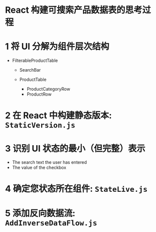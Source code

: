 # **React 构建可搜索产品数据表的思考过程**

# 1 将 UI 分解为组件层次结构

* FilterableProductTable

  * SearchBar
  * ProductTable

    * ProductCategoryRow
    * ProductRow

# 2 在 React 中构建静态版本: ``StaticVersion.js``

# 3 识别 UI 状态的最小（但完整）表示

* The search text the user has entered
* The value of the checkbox

# 4 确定您状态所在组件: ``StateLive.js``

# 5 添加反向数据流: ``AddInverseDataFlow.js``

